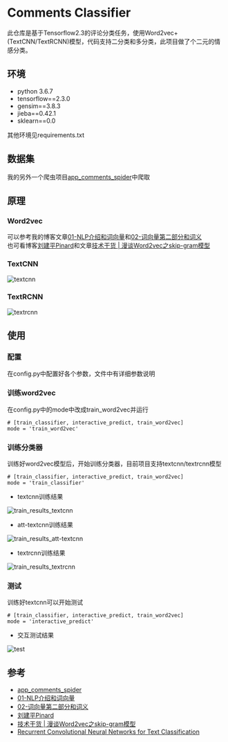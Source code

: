 # Comments Classifier
此仓库是基于Tensorflow2.3的评论分类任务，使用Word2vec+(TextCNN/TextRCNN)模型，代码支持二分类和多分类，此项目做了个二元的情感分类。

## 环境
* python 3.6.7
* tensorflow==2.3.0
* gensim==3.8.3
* jieba==0.42.1
* sklearn==0.0  

其他环境见requirements.txt

## 数据集
我的另外一个爬虫项目[app_comments_spider](https://github.com/StanleyLsx/app_comments_spider)中爬取

## 原理
### Word2vec
可以参考我的博客文章[01-NLP介绍和词向量](https://lishouxian.cn/2020/04/06/NLP%E4%BB%8B%E7%BB%8D%E5%92%8C%E8%AF%8D%E5%90%91%E9%87%8F/#WordNet)和[02-词向量第二部分和词义](https://lishouxian.cn/2020/04/13/%E8%AF%8D%E5%90%91%E9%87%8F%E7%AC%AC%E4%BA%8C%E9%83%A8%E5%88%86%E5%92%8C%E8%AF%8D%E4%B9%89/)    
也可看博客[刘建平Pinard](https://www.cnblogs.com/pinard/p/7160330.html)和文章[技术干货 | 漫谈Word2vec之skip-gram模型](https://mp.weixin.qq.com/s/reT4lAjwo4fHV4ctR9zbxQ?)

### TextCNN
![textcnn](https://img-blog.csdnimg.cn/20201021000109653.png)

### TextRCNN
![textrcnn](https://img-blog.csdnimg.cn/20201107140825534.png)


## 使用
### 配置
在config.py中配置好各个参数，文件中有详细参数说明

### 训练word2vec
在config.py中的mode中改成train_word2vec并运行
```
# [train_classifier, interactive_predict, train_word2vec]
mode = 'train_word2vec'
```

### 训练分类器
训练好word2vec模型后，开始训练分类器，目前项目支持textcnn/textrcnn模型
```
# [train_classifier, interactive_predict, train_word2vec]
mode = 'train_classifier'
```
* textcnn训练结果  

![train_results_textcnn](https://img-blog.csdnimg.cn/2020110713592572.png)

* att-textcnn训练结果  

![train_results_att-textcnn](https://img-blog.csdnimg.cn/20201119115846656.png)

* textrcnn训练结果  

![train_results_textrcnn](https://img-blog.csdnimg.cn/20201107140248442.png)

### 测试
训练好textcnn可以开始测试
```
# [train_classifier, interactive_predict, train_word2vec]
mode = 'interactive_predict'
```
* 交互测试结果  

![test](https://img-blog.csdnimg.cn/20201021000109568.png)

## 参考
* [app_comments_spider](https://github.com/StanleyLsx/app_comments_spider)
* [01-NLP介绍和词向量](https://lishouxian.cn/2020/04/06/NLP%E4%BB%8B%E7%BB%8D%E5%92%8C%E8%AF%8D%E5%90%91%E9%87%8F/#WordNet)
* [02-词向量第二部分和词义](https://lishouxian.cn/2020/04/13/%E8%AF%8D%E5%90%91%E9%87%8F%E7%AC%AC%E4%BA%8C%E9%83%A8%E5%88%86%E5%92%8C%E8%AF%8D%E4%B9%89/) 
* [刘建平Pinard](https://www.cnblogs.com/pinard/p/7160330.html)
* [技术干货 | 漫谈Word2vec之skip-gram模型](https://mp.weixin.qq.com/s/reT4lAjwo4fHV4ctR9zbxQ?)
* [Recurrent Convolutional Neural Networks for Text Classification](http://zhengyima.com/my/pdfs/Textrcnn.pdf)

